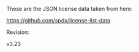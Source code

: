 These are the JSON license data taken from here:

https://github.com/spdx/license-list-data

Revision:

v3.23
